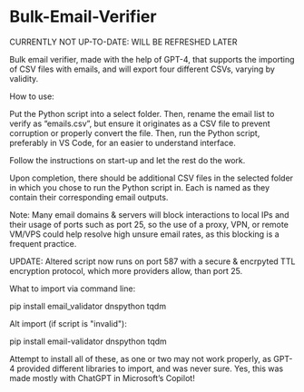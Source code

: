 # Bulk-Email-Verifier
CURRENTLY NOT UP-TO-DATE: WILL BE REFRESHED LATER

Bulk email verifier, made with the help of GPT-4, that supports the importing of CSV files with emails, and will export four different CSVs, varying by validity.

How to use:

Put the Python script into a select folder. Then, rename the email list to verify as “emails.csv”, but ensure it originates as a CSV file to prevent corruption or properly convert the file. Then, run the Python script, preferably in VS Code, for an easier to understand interface.

Follow the instructions on start-up and let the rest do the work.

Upon completion, there should be additional CSV files in the selected folder in which you chose to run the Python script in. Each is named as they contain their corresponding email outputs. 

Note: Many email domains & servers will block interactions to local IPs and their usage of ports such as port 25, so the use of a proxy, VPN, or remote VM/VPS could help resolve high unsure email rates, as this blocking is a frequent practice.

UPDATE: Altered script now runs on port 587 with a secure & encrpyted TTL encryption protocol, which more providers allow, than port 25. 

What to import via command line:

pip install email_validator dnspython tqdm

Alt import (if script is "invalid"):

pip install email-validator dnspython tqdm

Attempt to install all of these, as one or two may not work properly, as GPT-4 provided different libraries to import, and was never sure. Yes, this was made mostly with ChatGPT in Microsoft’s Copilot!
